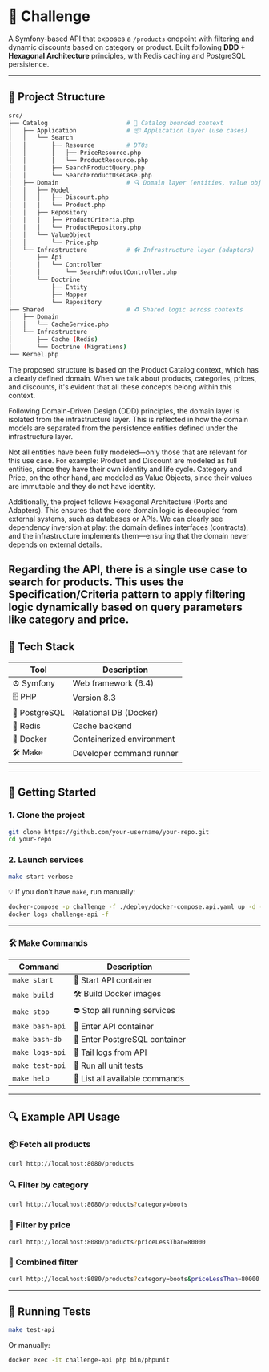 # 🛒 Challenge

A Symfony-based API that exposes a `/products` endpoint with filtering and dynamic discounts based on category or product. 
Built following **DDD + Hexagonal Architecture** principles, with Redis caching and PostgreSQL persistence.

---

## 📁 Project Structure

```bash
src/
├── Catalog                      # 🧠 Catalog bounded context
│   ├── Application              # 📦 Application layer (use cases)
│   │   └── Search
│   │       ├── Resource         # DTOs
│   │       │   ├── PriceResource.php
│   │       │   └── ProductResource.php
│   │       ├── SearchProductQuery.php
│   │       └── SearchProductUseCase.php
│   ├── Domain                   # 🔍 Domain layer (entities, value objects)
│   │   ├── Model
│   │   │   ├── Discount.php
│   │   │   └── Product.php
│   │   ├── Repository
│   │   │   ├── ProductCriteria.php
│   │   │   └── ProductRepository.php
│   │   └── ValueObject
│   │       └── Price.php
│   └── Infrastructure           # 🛠️ Infrastructure layer (adapters)
│       ├── Api
│       │   └── Controller
│       │       └── SearchProductController.php
│       └── Doctrine
│           ├── Entity
│           ├── Mapper
│           └── Repository
├── Shared                       # ♻️ Shared logic across contexts
│   ├── Domain
│   │   └── CacheService.php
│   └── Infrastructure
│       ├── Cache (Redis)
│       └── Doctrine (Migrations)
└── Kernel.php                  
```

The proposed structure is based on the Product Catalog context, which has a clearly defined domain.
When we talk about products, categories, prices, and discounts, it's evident that all these concepts belong 
within this context.

Following Domain-Driven Design (DDD) principles, the domain layer is isolated from the infrastructure layer.
This is reflected in how the domain models are separated from the persistence entities defined under the 
infrastructure layer.

Not all entities have been fully modeled—only those that are relevant for this use case. For example:
Product and Discount are modeled as full entities, since they have their own identity and life cycle.
Category and Price, on the other hand, are modeled as Value Objects, since their values are immutable 
and they do not have identity.

Additionally, the project follows Hexagonal Architecture (Ports and Adapters).
This ensures that the core domain logic is decoupled from external systems, such as databases or APIs.
We can clearly see dependency inversion at play: the domain defines interfaces (contracts), and the infrastructure implements them—ensuring that the domain never depends on external details.

Regarding the API, there is a single use case to search for products.
This uses the Specification/Criteria pattern to apply filtering logic dynamically based on query parameters like category and price.
---

## 🧰 Tech Stack

| Tool         | Description                |
|--------------|----------------------------|
| ⚙️ Symfony    | Web framework (6.4)        |
| 🗄️ PHP        | Version 8.3                |
| 🐘 PostgreSQL | Relational DB (Docker)     |
| 🔌 Redis      | Cache backend              |
| 🐳 Docker     | Containerized environment  |
| 🛠️ Make       | Developer command runner   |

---

## 🚀 Getting Started

### 1. Clone the project

```bash
git clone https://github.com/your-username/your-repo.git
cd your-repo
```

### 2. Launch services

```bash
make start-verbose
```

💡 If you don’t have `make`, run manually:

```bash
docker-compose -p challenge -f ./deploy/docker-compose.api.yaml up -d --remove-orphans
docker logs challenge-api -f
```

---

### 🛠️ Make Commands

| Command              | Description                                  |
|----------------------|----------------------------------------------|
| `make start`         | 🚀 Start API container                       |
| `make build`         | 🛠️ Build Docker images                       |
| `make stop`          | ⛔ Stop all running services                 |
| `make bash-api`      | 🐚 Enter API container                       |
| `make bash-db`       | 🐘 Enter PostgreSQL container                |
| `make logs-api`      | 📄 Tail logs from API                        |
| `make test-api`      | 🧪 Run all unit tests                        |
| `make help`          | 📖 List all available commands               |

---

## 🔍 Example API Usage

### 📦 Fetch all products

```bash
curl http://localhost:8080/products
```

### 🔍 Filter by category

```bash
curl http://localhost:8080/products?category=boots
```

### 💸 Filter by price

```bash
curl http://localhost:8080/products?priceLessThan=80000
```

### 🧪 Combined filter

```bash
curl http://localhost:8080/products?category=boots&priceLessThan=80000
```

---

## 🧪 Running Tests

```bash
make test-api
```

Or manually:

```bash
docker exec -it challenge-api php bin/phpunit
```